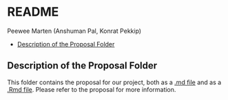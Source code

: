 README
================
Peewee Marten (Anshuman Pal, Konrat Pekkip)

-   [Description of the Proposal
    Folder](#description-of-the-proposal-folder)

## Description of the Proposal Folder

This folder contains the proposal for our project, both as a [.md
file](Proposal.md) and as a [.Rmd file](Proposal.Rmd). Please refer to
the proposal for more information.
